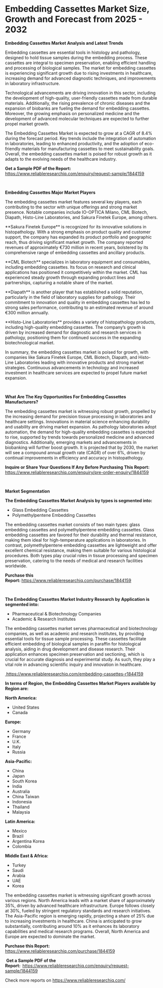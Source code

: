 <p><h1>Embedding Cassettes Market Size, Growth and Forecast from 2025 - 2032</h1></p><p><strong>Embedding Cassettes Market Analysis and Latest Trends</strong></p>
<p><p>Embedding cassettes are essential tools in histology and pathology, designed to hold tissue samples during the embedding process. These cassettes are integral to specimen preservation, enabling efficient handling and processing of biological samples. The market for embedding cassettes is experiencing significant growth due to rising investments in healthcare, increasing demand for advanced diagnostic techniques, and improvements in laboratory infrastructure.</p><p>Technological advancements are driving innovation in this sector, including the development of high-quality, user-friendly cassettes made from durable materials. Additionally, the rising prevalence of chronic diseases and the expansion of biobanks are fueling the demand for embedding cassettes. Moreover, the growing emphasis on personalized medicine and the development of advanced molecular techniques are expected to further propel market growth.</p><p>The Embedding Cassettes Market is expected to grow at a CAGR of 8.4% during the forecast period. Key trends include the integration of automation in laboratories, leading to enhanced productivity, and the adoption of eco-friendly materials for manufacturing cassettes to meet sustainability goals. Overall, the embedding cassettes market is poised for robust growth as it adapts to the evolving needs of the healthcare industry.</p></p>
<p><strong>Get a Sample PDF of the Report:&nbsp;</strong> <a href="https://www.reliableresearchiq.com/enquiry/request-sample/1844159?utm_campaign=3054&utm_medium=2&utm_source=Github&utm_content=ia&utm_term=03032025&utm_id=embedding-cassettes">https://www.reliableresearchiq.com/enquiry/request-sample/1844159</a></p>
<p>&nbsp;</p>
<p><strong>Embedding Cassettes Major Market Players</strong></p>
<p><p>The embedding cassettes market features several key players, each contributing to the sector with unique offerings and strong market presence. Notable companies include IO-OPTICA Milano, CML Biotech, Diapath, Histo-Line Laboratories, and Sakura Finetek Europe, among others.</p><p>**Sakura Finetek Europe** is recognized for its innovative solutions in histopathology. With a strong emphasis on product quality and customer support, the company has expanded its product portfolio and geographic reach, thus driving significant market growth. The company reported revenues of approximately €730 million in recent years, bolstered by its comprehensive range of embedding cassettes and ancillary products.</p><p>**CML Biotech** specializes in laboratory equipment and consumables, including embedding cassettes. Its focus on research and clinical applications has positioned it competitively within the market. CML has experienced steady growth through expanding product lines and partnerships, capturing a notable share of the market.</p><p>**Diapath** is another player that has established a solid reputation, particularly in the field of laboratory supplies for pathology. Their commitment to innovation and quality in embedding cassettes has led to strong sales performance, contributing to an estimated revenue of around €300 million annually.</p><p>**Histo-Line Laboratories** provides a variety of histopathology products, including high-quality embedding cassettes. The company’s growth is driven by increased demand for diagnostic and research services in pathology, positioning them for continued success in the expanding biotechnological market.</p><p>In summary, the embedding cassettes market is poised for growth, with companies like Sakura Finetek Europe, CML Biotech, Diapath, and Histo-Line Laboratories leading with innovative products and strong market strategies. Continuous advancements in technology and increased investment in healthcare services are expected to propel future market expansion.</p></p>
<p>&nbsp;</p>
<p><strong>What Are The Key Opportunities For Embedding Cassettes Manufacturers?</strong></p>
<p><p>The embedding cassettes market is witnessing robust growth, propelled by the increasing demand for precision tissue processing in laboratories and healthcare settings. Innovations in material science enhancing durability and usability are driving market expansion. As pathology laboratories adopt automation, the demand for high-quality embedding cassettes is expected to rise, supported by trends towards personalized medicine and advanced diagnostics. Additionally, emerging markets and advancements in biobanking will further boost growth. It is projected that by 2030, the market will see a compound annual growth rate (CAGR) of over 6%, driven by continual improvements in efficiency and accuracy in histopathology.</p></p>
<p><strong>Inquire or Share Your Questions If Any Before Purchasing This Report:</strong> <a href="https://www.reliableresearchiq.com/enquiry/pre-order-enquiry/1844159?utm_campaign=3054&utm_medium=2&utm_source=Github&utm_content=ia&utm_term=03032025&utm_id=embedding-cassettes">https://www.reliableresearchiq.com/enquiry/pre-order-enquiry/1844159</a></p>
<p>&nbsp;</p>
<p><strong>Market Segmentation</strong></p>
<p><strong>The Embedding Cassettes Market Analysis by types is segmented into:</strong></p>
<p><ul><li>Glass Embedding Cassettes</li><li>Polymethylpentene Embedding Cassettes</li></ul></p>
<p><p>The embedding cassettes market consists of two main types: glass embedding cassettes and polymethylpentene embedding cassettes. Glass embedding cassettes are favored for their durability and thermal resistance, making them ideal for high-temperature applications in laboratories. In contrast, polymethylpentene embedding cassettes are lightweight and offer excellent chemical resistance, making them suitable for various histological procedures. Both types play crucial roles in tissue processing and specimen preservation, catering to the needs of medical and research facilities worldwide.</p></p>
<p><strong>Purchase this Report:&nbsp;</strong><a href="https://www.reliableresearchiq.com/purchase/1844159?utm_campaign=3054&utm_medium=2&utm_source=Github&utm_content=ia&utm_term=03032025&utm_id=embedding-cassettes">https://www.reliableresearchiq.com/purchase/1844159</a></p>
<p>&nbsp;</p>
<p><strong>The Embedding Cassettes Market Industry Research by Application is segmented into:</strong></p>
<p><ul><li>Pharmaceutical & Biotechnology Companies</li><li>Academic & Research Institutes</li></ul></p>
<p><p>The embedding cassettes market serves pharmaceutical and biotechnology companies, as well as academic and research institutes, by providing essential tools for tissue sample processing. These cassettes facilitate efficient embedding of biological samples in paraffin for histological analysis, aiding in drug development and disease research. Their application enhances specimen preservation and sectioning, which is crucial for accurate diagnosis and experimental study. As such, they play a vital role in advancing scientific inquiry and innovation in healthcare.</p></p>
<p><a href="https://www.reliableresearchiq.com/embedding-cassettes-r1844159?utm_campaign=3054&utm_medium=2&utm_source=Github&utm_content=ia&utm_term=03032025&utm_id=embedding-cassettes">&nbsp;https://www.reliableresearchiq.com/embedding-cassettes-r1844159</a></p>
<p><strong>In terms of Region, the Embedding Cassettes Market Players available by Region are:</strong></p>
<p>
    <p> <strong> North America: </strong>
        <ul>
            <li>United States</li>
            <li>Canada</li>
        </ul>
        </p> 
    <p> <strong> Europe: </strong>
        <ul>
            <li>Germany</li>
            <li>France</li>
            <li>U.K.</li>
            <li>Italy</li>
            <li>Russia</li>
        </ul>
        </p> 
    <p> <strong> Asia-Pacific: </strong>
        <ul>
            <li>China</li>
            <li>Japan</li>
            <li>South Korea</li>
            <li>India</li>
            <li>Australia</li>
            <li>China Taiwan</li>
            <li>Indonesia</li>
            <li>Thailand</li>
            <li>Malaysia</li>
        </ul>
        </p> 
    <p> <strong> Latin America: </strong>
        <ul>
            <li>Mexico</li>
            <li>Brazil</li>
            <li>Argentina Korea</li>
            <li>Colombia</li>
        </ul>
        </p> 
    <p> <strong> Middle East & Africa: </strong>
        <ul>
            <li>Turkey</li>
            <li>Saudi</li>
            <li>Arabia</li>
            <li>UAE</li>
            <li>Korea</li>
        </ul>
    </p>
    </p>
<p><p>The embedding cassettes market is witnessing significant growth across various regions. North America leads with a market share of approximately 35%, driven by advanced healthcare infrastructure. Europe follows closely at 30%, fueled by stringent regulatory standards and research initiatives. The Asia-Pacific region is emerging rapidly, projecting a share of 25% due to increasing investments in healthcare. China is anticipated to grow substantially, contributing around 10% as it enhances its laboratory capabilities and medical research programs. Overall, North America and Europe are expected to dominate the market.</p></p>
<p><strong>Purchase this Report: </strong><a href="https://www.reliableresearchiq.com/purchase/1844159?utm_campaign=3054&utm_medium=2&utm_source=Github&utm_content=ia&utm_term=03032025&utm_id=embedding-cassettes">https://www.reliableresearchiq.com/purchase/1844159</a></p>
<p>&nbsp;<strong>Get a Sample PDF of the Report:&nbsp;&nbsp;</strong><a href="https://www.reliableresearchiq.com/enquiry/request-sample/1844159?utm_campaign=3054&utm_medium=2&utm_source=Github&utm_content=ia&utm_term=03032025&utm_id=embedding-cassettes">https://www.reliableresearchiq.com/enquiry/request-sample/1844159</a></p>
<p><strong></strong></p>
<p>Check more reports on <a href="https://www.reliableresearchiq.com/?utm_campaign=3054&utm_medium=2&utm_source=Github&utm_content=ia&utm_term=03032025&utm_id=embedding-cassettes">https://www.reliableresearchiq.com/</a></p>